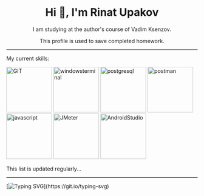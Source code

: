 <h1 align="center"> Hi 👋, I'm <strong>Rinat Upakov</strong></h1>

<p align="center">I am studying at the author's course of Vadim Ksenzov.</p>  
<p align="center">This profile is used to save completed homework.</p>


____

<p>My current skills:</p>  
<div><img src="https://simpleicons.org/icons/git.svg"  alt="GIT" title="GIT and GitHub" width="120" style="user-select: none"/>
<img src="https://simpleicons.org/icons/windowsterminal.svg"  alt="windowsterminal" title="Linux and Windows terminal" width="120" style="user-select: none"/>
<img src="https://simpleicons.org/icons/postgresql.svg"  alt="postgresql" title="PostgreSQL" width="120" style="user-select: none"/>
<img src="https://simpleicons.org/icons/postman.svg"  alt="postman" title="Postman" width="120" style="user-select: none"/>
<img src="https://simpleicons.org/icons/javascript.svg"  alt="javascript" title="JavaScript basics" width="120" style="user-select: none"/>
<img src="https://simpleicons.org/icons/apachejmeter.svg"  alt="JMeter" title="Load testing" width="120" style="user-select: none"/>
<img src="https://simpleicons.org/icons/androidstudio.svg"  alt="AndroidStudio" title="Mobile testing" width="120" style="user-select: none"/>
</div>  



<p>This list is updated regularly...</p>

____



[![Typing SVG](https://readme-typing-svg.herokuapp.com?size=17&color=090835&background=FCFCFC&center=true&vCenter=true&lines=This+profile+is+under+development...)](https://git.io/typing-svg)

<!--
**RinatUpakov/RinatUpakov** is a ✨ _special_ ✨ repository because its `README.md` (this file) appears on your GitHub profile.

Here are some ideas to get you started:

- 🔭 I’m currently working on ...
- 🌱 I’m currently learning ...
- 👯 I’m looking to collaborate on ...
- 🤔 I’m looking for help with ...
- 💬 Ask me about ...
- 📫 How to reach me: ...
- 😄 Pronouns: ...
- ⚡ Fun fact: ...
-->
